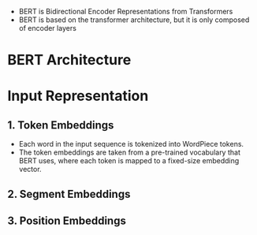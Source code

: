 - BERT is Bidirectional Encoder Representations from Transformers
- BERT is based on the transformer architecture, but it is only composed of encoder layers
# BERT Architecture
# Input Representation
## 1. Token Embeddings
- Each word in the input sequence is tokenized into WordPiece tokens.
- The token embeddings are taken from a pre-trained vocabulary that BERT uses, where each token is mapped to a fixed-size embedding vector.
## 2. Segment Embeddings
## 3. Position Embeddings
